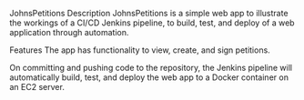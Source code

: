 JohnsPetitions
Description
JohnsPetitions is a simple web app to illustrate the workings of a CI/CD Jenkins pipeline, to build, test, and deploy of a web application through automation.

Features
The app has functionality to view, create, and sign petitions.

On committing and pushing code to the repository, the Jenkins pipeline will automatically build, test, and deploy the web app to a Docker container on an EC2 server.

